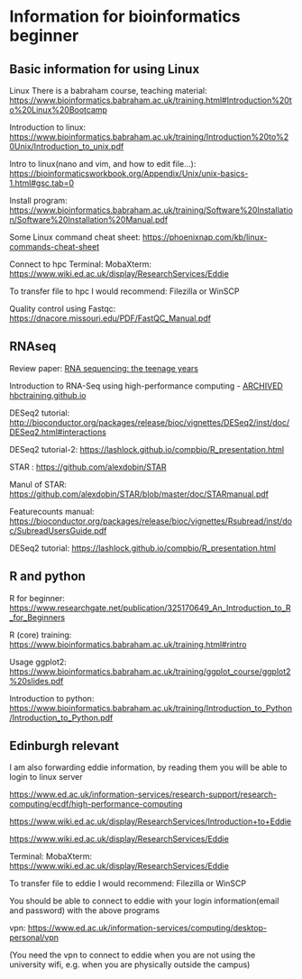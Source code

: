 # Information for bioinformatics beginner

## Basic information for using Linux
Linux
There is a babraham course,  teaching material: https://www.bioinformatics.babraham.ac.uk/training.html#Introduction%20to%20Linux%20Bootcamp

Introduction to linux: https://www.bioinformatics.babraham.ac.uk/training/Introduction%20to%20Unix/Introduction_to_unix.pdf

Intro to linux(nano and vim, and how to edit file…): https://bioinformaticsworkbook.org/Appendix/Unix/unix-basics-1.html#gsc.tab=0 

Install program: https://www.bioinformatics.babraham.ac.uk/training/Software%20Installation/Software%20Installation%20Manual.pdf

Some Linux command cheat sheet: https://phoenixnap.com/kb/linux-commands-cheat-sheet

Connect to hpc
Terminal: MobaXterm: https://www.wiki.ed.ac.uk/display/ResearchServices/Eddie

To transfer file to hpc I would recommend: Filezilla or WinSCP

Quality control using Fastqc: https://dnacore.missouri.edu/PDF/FastQC_Manual.pdf


## RNAseq

Review paper: [RNA sequencing: the teenage years](https://www.nature.com/articles/s41576-019-0150-2)

Introduction to RNA-Seq using high-performance computing - [ARCHIVED hbctraining.github.io](https://hbctraining.github.io/Intro-to-rnaseq-hpc-O2/)

DESeq2 tutorial: http://bioconductor.org/packages/release/bioc/vignettes/DESeq2/inst/doc/DESeq2.html#interactions

DESeq2 tutorial-2: https://lashlock.github.io/compbio/R_presentation.html

STAR : https://github.com/alexdobin/STAR

Manul of STAR: https://github.com/alexdobin/STAR/blob/master/doc/STARmanual.pdf

Featurecounts manual: https://bioconductor.org/packages/release/bioc/vignettes/Rsubread/inst/doc/SubreadUsersGuide.pdf

DESeq2 tutorial: https://lashlock.github.io/compbio/R_presentation.html

## R and python

R for beginner: https://www.researchgate.net/publication/325170649_An_Introduction_to_R_for_Beginners

R (core) training: https://www.bioinformatics.babraham.ac.uk/training.html#rintro

Usage ggplot2: https://www.bioinformatics.babraham.ac.uk/training/ggplot_course/ggplot2%20slides.pdf

Introduction to python: https://www.bioinformatics.babraham.ac.uk/training/Introduction_to_Python/Introduction_to_Python.pdf

## Edinburgh relevant

I am also forwarding eddie information, by reading them you will be able to login to linux server

https://www.ed.ac.uk/information-services/research-support/research-computing/ecdf/high-performance-computing 

https://www.wiki.ed.ac.uk/display/ResearchServices/Introduction+to+Eddie
 
https://www.wiki.ed.ac.uk/display/ResearchServices/Eddie
 
Terminal:  MobaXterm: https://www.wiki.ed.ac.uk/display/ResearchServices/Eddie

To transfer file to eddie I would recommend: Filezilla or WinSCP

You should be able to connect to eddie with your login information(email and password) with the above programs
 
vpn: https://www.ed.ac.uk/information-services/computing/desktop-personal/vpn

(You need the vpn to connect to eddie when you are not using the university wifi, e.g. when you are physically outside the campus)

